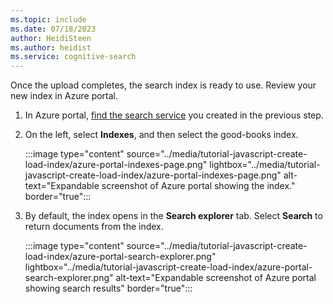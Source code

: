 ```yaml
---
ms.topic: include
ms.date: 07/18/2023
author: HeidiSteen
ms.author: heidist
ms.service: cognitive-search
---
```


Once the upload completes, the search index is ready to use. Review your new index in Azure portal.

1. In Azure portal, [find the search service](https://portal.azure.com/#blade/HubsExtension/BrowseResourceBlade/resourceType/Microsoft.Search%2FsearchServices) you created in the previous step.  

1. On the left, select **Indexes**, and then select the good-books index.

    :::image type="content" source="../media/tutorial-javascript-create-load-index/azure-portal-indexes-page.png" lightbox="../media/tutorial-javascript-create-load-index/azure-portal-indexes-page.png" alt-text="Expandable screenshot of Azure portal showing the index." border="true":::

1. By default, the index opens in the **Search explorer** tab. Select **Search** to return documents from the index.

    :::image type="content" source="../media/tutorial-javascript-create-load-index/azure-portal-search-explorer.png" lightbox="../media/tutorial-javascript-create-load-index/azure-portal-search-explorer.png" alt-text="Expandable screenshot of Azure portal showing search results" border="true":::
